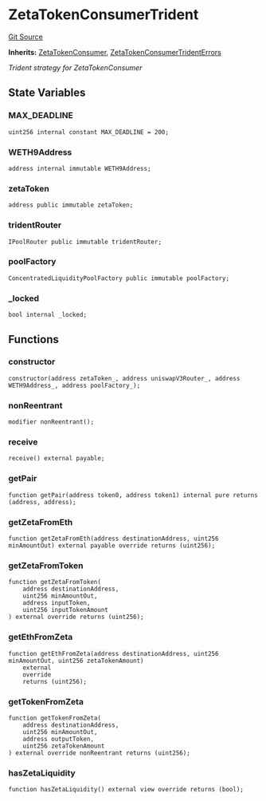 # ZetaTokenConsumerTrident
[Git Source](https://github.com/zeta-chain/protocol-contracts/blob/760564b6e2ea95b8954e5fd40389cee0cb168d35/contracts/evm/tools/ZetaTokenConsumerTrident.strategy.sol)

**Inherits:**
[ZetaTokenConsumer](/contracts/evm/interfaces/ZetaInterfaces.sol/interface.ZetaTokenConsumer.md), [ZetaTokenConsumerTridentErrors](/contracts/evm/tools/ZetaTokenConsumerTrident.strategy.sol/interface.ZetaTokenConsumerTridentErrors.md)

*Trident strategy for ZetaTokenConsumer*


## State Variables
### MAX_DEADLINE

```solidity
uint256 internal constant MAX_DEADLINE = 200;
```


### WETH9Address

```solidity
address internal immutable WETH9Address;
```


### zetaToken

```solidity
address public immutable zetaToken;
```


### tridentRouter

```solidity
IPoolRouter public immutable tridentRouter;
```


### poolFactory

```solidity
ConcentratedLiquidityPoolFactory public immutable poolFactory;
```


### _locked

```solidity
bool internal _locked;
```


## Functions
### constructor


```solidity
constructor(address zetaToken_, address uniswapV3Router_, address WETH9Address_, address poolFactory_);
```

### nonReentrant


```solidity
modifier nonReentrant();
```

### receive


```solidity
receive() external payable;
```

### getPair


```solidity
function getPair(address token0, address token1) internal pure returns (address, address);
```

### getZetaFromEth


```solidity
function getZetaFromEth(address destinationAddress, uint256 minAmountOut) external payable override returns (uint256);
```

### getZetaFromToken


```solidity
function getZetaFromToken(
    address destinationAddress,
    uint256 minAmountOut,
    address inputToken,
    uint256 inputTokenAmount
) external override returns (uint256);
```

### getEthFromZeta


```solidity
function getEthFromZeta(address destinationAddress, uint256 minAmountOut, uint256 zetaTokenAmount)
    external
    override
    returns (uint256);
```

### getTokenFromZeta


```solidity
function getTokenFromZeta(
    address destinationAddress,
    uint256 minAmountOut,
    address outputToken,
    uint256 zetaTokenAmount
) external override nonReentrant returns (uint256);
```

### hasZetaLiquidity


```solidity
function hasZetaLiquidity() external view override returns (bool);
```

